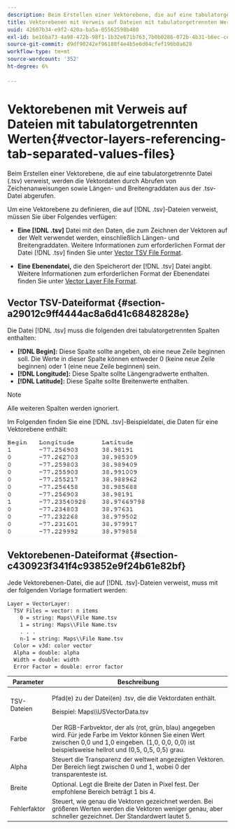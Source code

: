 ```yaml
---
description: Beim Erstellen einer Vektorebene, die auf eine tabulatorgetrennte Datei (.tsv) verweist, werden die Vektordaten durch Abrufen von Zeichenanweisungen sowie Längen- und Breitengraddaten aus der .tsv-Datei abgerufen.
title: Vektorebenen mit Verweis auf Dateien mit tabulatorgetrennten Werten
uuid: 42607b34-e9f2-420a-ba5a-05562598b480
exl-id: be16ba73-4a98-472b-98f1-1b32e671b763,7b0b0286-072b-4b31-b6ec-ced322da5236
source-git-commit: d9df90242ef96188f4e4b5e6d04cfef196b0a628
workflow-type: tm+mt
source-wordcount: '352'
ht-degree: 6%

---
```


# Vektorebenen mit Verweis auf Dateien mit tabulatorgetrennten Werten{#vector-layers-referencing-tab-separated-values-files}

Beim Erstellen einer Vektorebene, die auf eine tabulatorgetrennte Datei (.tsv) verweist, werden die Vektordaten durch Abrufen von Zeichenanweisungen sowie Längen- und Breitengraddaten aus der .tsv-Datei abgerufen.

Um eine Vektorebene zu definieren, die auf [!DNL .tsv]-Dateien verweist, müssen Sie über Folgendes verfügen:

* **Eine  [!DNL .tsv]** Datei mit den Daten, die zum Zeichnen der Vektoren auf der Welt verwendet werden, einschließlich Längen- und Breitengraddaten. Weitere Informationen zum erforderlichen Format der Datei [!DNL .tsv] finden Sie unter [Vector TSV File Format](../../../../home/c-geo-oview/c-wk-img-lyrs/c-wk-vctr-lyrs/c-tab-sep-val-files.md#section-a29012c9ff4444ac8a6d41c68482828e).

* **Eine Ebenendatei,** die den Speicherort der  [!DNL .tsv] Datei angibt. Weitere Informationen zum erforderlichen Format der Ebenendatei finden Sie unter [Vector Layer File Format](../../../../home/c-geo-oview/c-wk-img-lyrs/c-wk-vctr-lyrs/c-tab-sep-val-files.md#section-c430923f341f4c93852e9f24b61e82bf).

## Vector TSV-Dateiformat {#section-a29012c9ff4444ac8a6d41c68482828e}

Die Datei [!DNL .tsv] muss die folgenden drei tabulatorgetrennten Spalten enthalten:

* **[!DNL Begin]:** Diese Spalte sollte angeben, ob eine neue Zeile beginnen soll. Die Werte in dieser Spalte können entweder 0 (keine neue Zeile beginnen) oder 1 (eine neue Zeile beginnen) sein.
* **[!DNL Longitude]:** Diese Spalte sollte Längengradwerte enthalten.
* **[!DNL Latitude]:** Diese Spalte sollte Breitenwerte enthalten.

>[!NOTE]
>
>Alle weiteren Spalten werden ignoriert.

Im Folgenden finden Sie eine [!DNL .tsv]-Beispieldatei, die Daten für eine Vektorebene enthält:

![](assets/tsv_vectorlayer.png)

## Vektorebenen-Dateiformat {#section-c430923f341f4c93852e9f24b61e82bf}

Jede Vektorebenen-Datei, die auf [!DNL .tsv]-Dateien verweist, muss mit der folgenden Vorlage formatiert werden:

```
Layer = VectorLayer:
  TSV Files = vector: n items
    0 = string: Maps\\File Name.tsv
    1 = string: Maps\\File Name.tsv
    . . .
    n-1 = string: Maps\\File Name.tsv
  Color = v3d: color vector
  Alpha = double: alpha
  Width = double: width
  Error Factor = double: error factor
```

<table id="table_152F73536AB9403AB43854B81D6A9A15"> 
 <thead> 
  <tr> 
   <th colname="col1" class="entry"> Parameter </th> 
   <th colname="col2" class="entry"> Beschreibung </th> 
  </tr> 
 </thead>
 <tbody> 
  <tr> 
   <td colname="col1"> TSV-Dateien </td> 
   <td colname="col2"> <p>Pfad(e) zu der Datei(en) <span class="filepath"> .tsv</span>, die die Vektordaten enthält. </p> <p>Beispiel: <span class="filepath"> Maps\\USVectorData.tsv</span> </p> </td> 
  </tr> 
  <tr> 
   <td colname="col1"> Farbe </td> 
   <td colname="col2"> Der RGB-Farbvektor, der als (rot, grün, blau) angegeben wird. Für jede Farbe im Vektor können Sie einen Wert zwischen 0,0 und 1,0 eingeben. (1,0, 0,0, 0,0) ist beispielsweise hellrot und (0,5, 0,5, 0,5) grau. </td> 
  </tr> 
  <tr> 
   <td colname="col1"> Alpha </td> 
   <td colname="col2"> Steuert die Transparenz der weltweit angezeigten Vektoren. Der Bereich liegt zwischen 0 und 1, wobei 0 der transparenteste ist. </td> 
  </tr> 
  <tr> 
   <td colname="col1"> Breite </td> 
   <td colname="col2"> Optional. Legt die Breite der Daten in Pixel fest. Der empfohlene Bereich beträgt 1 bis 4. </td> 
  </tr> 
  <tr> 
   <td colname="col1"> Fehlerfaktor </td> 
   <td colname="col2"> Steuert, wie genau die Vektoren gezeichnet werden. Bei größeren Werten werden die Vektoren weniger genau, aber schneller gezeichnet. Der Standardwert lautet 5. </td> 
  </tr> 
 </tbody> 
</table>

